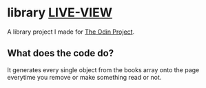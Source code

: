 # **library [LIVE-VIEW](#https://mrchantu.github.io/library/)**
A library project I made for [The Odin Project](#https://www.theodinproject.com/dashboard).

## What does the code do?
It generates every single object from the books array onto the page everytime you remove or make something read or not.